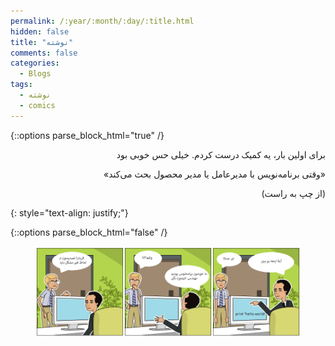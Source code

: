 ```yaml
---
permalink: /:year/:month/:day/:title.html
hidden: false
title: "نوشته"
comments: false
categories:
  - Blogs
tags:
  - نوشته
  - comics
---
```


{::options parse_block_html="true" /}
<div dir='rtl' align='right'>
برای اولین بار، یه کمیک درست کردم. خیلی حس خوبی بود


«وقتی برنامه‌نویس با مدیرعامل یا مدیر محصول بحث می‌کند»


(از چپ به راست)
</div>
{: style="text-align: justify;"}

{::options parse_block_html="false" /}
<figure>
    <a href="/assets/blogs/2018/09/22/comics1.png"><img src="/assets/blogs/2018/09/22/comics1.png"></a>
</figure>
